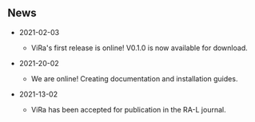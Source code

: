 ## News

- 2021-02-03
  + ViRa's first release is online! V0.1.0 is now available for download.

- 2021-20-02
  + We are online! Creating documentation and installation guides.

- 2021-13-02
  + ViRa has been accepted for publication in the RA-L journal.
